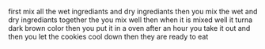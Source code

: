 first mix all the wet ingrediants and dry ingrediants
    then you mix the wet and dry ingrediants together
    the you mix well 
    then when it is mixed well it turna dark brown color
    then you put it in a oven
    after an hour you take it out and
    then you let the cookies cool down 
    then they are ready to eat